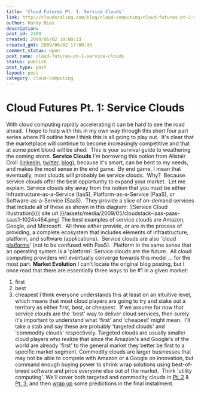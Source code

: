 ```yaml
---
title: 'Cloud Futures Pt. 1: Service Clouds'
link: http://cloudscaling.com/blog/cloud-computing/cloud-futures-pt-1-service-clouds/
author: Randy Bias
description: 
post_id: 2409
created: 2009/06/02 10:00:33
created_gmt: 2009/06/02 17:00:33
comment_status: open
post_name: cloud-futures-pt-1-service-clouds
status: publish
post_type: post
layout: post
category: cloud-computing
---
```


# Cloud Futures Pt. 1: Service Clouds

With cloud computing rapidly accelerating it can be hard to see the road ahead.  I hope to help with this in my own way through this short four part series where I'll outline how I think this is all going to play out.  It's clear that the marketplace will continue to become increasingly competitive and that at some point blood will be shed.  This is your survival guide to weathering the coming storm. **Service Clouds** I'm borrowing this notion from Alistair Croll ([linkedin](http://www.linkedin.com/in/alistaircroll), [twitter](http://twitter.com/acroll), [blog](http://www.bitcurrent.com/)), because it's smart, can be bent to my needs, and makes the most sense in the end game.  By end game, I mean that eventually, most clouds will probably be service clouds.  Why?  Because service clouds offer the best opportunity to expand your market.  Let me explain. Service clouds shy away from the notion that you must be either Infrastructure-as-a-Service (IaaS), Platform-as-a-Service (PaaS), or Software-as-a-Service (SaaS).  They provide a slice of on-demand services that include all of these as shown in this diagram: ![Service Cloud Illustration]({{ site.url }}/assets/media/2009/05/cloudstack-iaas-paas-saas1-1024x464.png) The best examples of service clouds are Amazon, Google, and Microsoft.  All three either provide, or are in the process of providing, a complete ecosystem that includes elements of infrastructure, platform, and software (applications).  Service clouds are also 'cloud [platforms](http://blog.pmarca.com/2007/09/the-three-kinds.html)' (not to be confused with PaaS).  Platform in the same sense that an operating system is a 'platform'. Service clouds are the future.  All cloud computing providers will eventually converge towards this model ... for the most part. **Market Evolution** I can't locate the original blog posting, but I once read that there are essentially three ways to be #1 in a given market: 

  1. first
  2. best
  3. cheapest
I think everyone understands this at least on an intuitive level, which means that most cloud players are going to try and stake out a territory as either first, best, or cheapest.  If we assume for now that service clouds are the 'best' way to deliver cloud services, then surely it's important to understand what 'first' and 'cheapest' might mean.  I'll take a stab and say these are probably 'targeted clouds' and 'commodity clouds' respectively. Targeted clouds are usually smaller cloud players who realize that since the Amazon's and Google's of the world are already 'first' to the general market they better be first to a specific market segment. Commodity clouds are larger businesses that may not be able to compete with Amazon or a Google on innovation, but command enough buying power to shrink wrap solutions using best-of-breed software and price everyone else out of the market.  Think 'utility computing'. We'll cover both targeted and commodity clouds in [Pt. 2](/blog/cloud-computing/cloud-futures-pt-2-commodity-clouds) & [Pt. 3](http://cloudscaling.com/blog/cloud-computing/cloud-futures-pt-3-focused-clouds), and then [wrap up](http://cloudscaling.com/blog/cloud-computing/cloud-futures-pt-4-the-culling) some predictions in the final installment.